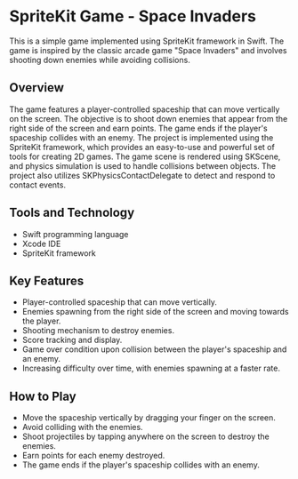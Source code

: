# SpriteKit Game - Space Invaders
This is a simple game implemented using SpriteKit framework in Swift. The game is inspired by the classic arcade game "Space Invaders" and involves shooting down enemies while avoiding collisions.

## Overview
The game features a player-controlled spaceship that can move vertically on the screen. The objective is to shoot down enemies that appear from the right side of the screen and earn points. The game ends if the player's spaceship collides with an enemy.
The project is implemented using the SpriteKit framework, which provides an easy-to-use and powerful set of tools for creating 2D games. The game scene is rendered using SKScene, and physics simulation is used to handle collisions between objects. The project also utilizes SKPhysicsContactDelegate to detect and respond to contact events.

## Tools and Technology
- Swift programming language
- Xcode IDE
- SpriteKit framework
## Key Features
- Player-controlled spaceship that can move vertically.
- Enemies spawning from the right side of the screen and moving towards the player.
- Shooting mechanism to destroy enemies.
- Score tracking and display.
- Game over condition upon collision between the player's spaceship and an enemy.
- Increasing difficulty over time, with enemies spawning at a faster rate.
## How to Play
- Move the spaceship vertically by dragging your finger on the screen.
- Avoid colliding with the enemies.
- Shoot projectiles by tapping anywhere on the screen to destroy the enemies.
- Earn points for each enemy destroyed.
- The game ends if the player's spaceship collides with an enemy.

